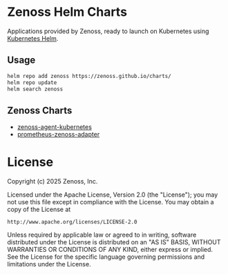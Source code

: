 # Zenoss Helm Charts

Applications provided by Zenoss, ready to launch on Kubernetes using
[Kubernetes Helm](https://github.com/helm/helm).

## Usage

```bash
helm repo add zenoss https://zenoss.github.io/charts/
helm repo update
helm search zenoss
```

## Zenoss Charts

- [zenoss-agent-kubernetes](https://github.com/zenoss/charts/tree/master/zenoss-agent-kubernetes)
- [prometheus-zenoss-adapter](https://github.com/zenoss/charts/tree/master/prometheus-zenoss-adapter)

# License

Copyright (c) 2025 Zenoss, Inc.

Licensed under the Apache License, Version 2.0 (the "License");
you may not use this file except in compliance with the License.
You may obtain a copy of the License at

    http://www.apache.org/licenses/LICENSE-2.0

Unless required by applicable law or agreed to in writing, software
distributed under the License is distributed on an "AS IS" BASIS,
WITHOUT WARRANTIES OR CONDITIONS OF ANY KIND, either express or implied.
See the License for the specific language governing permissions and
limitations under the License.
